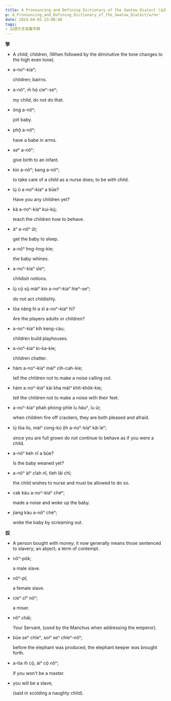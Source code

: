 ```yaml
---
title: A Pronouncing and Defining Dictionary of the Swatow Dialect (汕頭方言音義字典) / noⁿ
p: A_Pronouncing_and_Defining_Dictionary_of_the_Swatow_Dialect/w/noⁿ
date: 2024-04-01 23:00:00
tags: 
- 汕頭方言音義字典
---
```



**孥**
- A child; children, (When followed by the diminutive the tone changes to the high even tone).

- a-noⁿ-kíaⁿ;

  children; bairns.

- a-nôⁿ, m̄ hó̤ cìeⁿ-seⁿ;

  my child, do not do that.

- ŏng a-nôⁿ;

  jolt baby.

- phŏ̤ a-nôⁿ;

  have a babe in arms.

- seⁿ a-nôⁿ;

  give birth to an infant.

- kio a-nôⁿ; kang a-nôⁿ;

  to take care of a child as a nurse does; to be with child.

- lṳ́ ŭ a-noⁿ-kíaⁿ a būe?

  Have you any children yet?

- kà a-noⁿ-kíaⁿ kui-kṳ́;

  teach the children how to behave.

- àⁿ a-nôⁿ ût;

  get the baby to sleep.

- a-nôⁿ hng-hng-kìe;

  the baby whines.

- a-noⁿ-kíaⁿ sĭeⁿ;

  childish notions.

- lṳ́ cò̤ sṳ̄ màiⁿ kio a-noⁿ-kíaⁿ hìeⁿ-seⁿ;

  do not act childishly.

- tōa nâng hì a sĭ a-noⁿ-kíaⁿ hì?

  Are the players adults or children?

- a-noⁿ-kíaⁿ kih keng-càu;

  children build playhouses.

- a-noⁿ-kíaⁿ ki-ka-kìe;

  children chatter.

- hàm a-noⁿ-kíaⁿ màiⁿ cih-cah-kìe;

  tell the children not to make a noise calling out.

- hàm a-noⁿ-kíaⁿ kâi kha màiⁿ khìt-khôk-kìe;

  tell the children not to make a noise with their feet.

- a-noⁿ-kíaⁿ phah phòng-phĭe īu hàuⁿ, īu ùi;

  when children fire off crackers, they are both pleased and afraid.

- lṳ́ tōa lío, màiⁿ cong-kú ô̤h a-noⁿ-kíaⁿ kâi īeⁿ;

  since you are full grown do not continue to behave as if you were a child.

- a-nôⁿ keh nĭ a būe?

  Is the baby weaned yet?

- a-nôⁿ àiⁿ cîah nĭ, tîeh lâi chī;

  the child wishes to nurse and must be allowed to do so.

- cak kàu a-noⁿ-kíaⁿ chéⁿ;

  made a noise and woke up the baby.

- jíang kàu a-nôⁿ chéⁿ;

  woke the baby by screaming out.

**奴**
- A person bought with money; it now generally means those sentenced to slavery; an abject; a term of contempt.

- nôⁿ-pôk;

  a male slave.

- nôⁿ-pĭ;

  a female slave.

- cíeⁿ cîⁿ nôⁿ;

  a miser.

- nôⁿ châi;

  Your Servant, (used by the Manchus when addressing the emperor).

- būe seⁿ chĭeⁿ, soiⁿ seⁿ chĭeⁿ-nôⁿ;

  before the elephant was produced, the elephant keeper was brought forth.

- a-tia m̄ cò̤, àiⁿ cò̤ nôⁿ;

  if you won't be a master.

- you will be a slave;

  (said in scolding a naughty child).